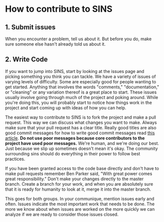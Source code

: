 # How to contribute to SINS

## 1. Submit issues
When you encounter a problem, tell us about it. But before you do, make sure someone else hasn't already told us about
it.

## 2. Write Code
If you want to jump into SINS, start by looking at the issues page and picking something you think you can tackle. We
have a variety of issues of varying levels of difficulty. Some are especially good for people wanting to get started.
Anything that involves the words "comments," "documentation," or "cleaning" or any variation thereof is a great place to
start. These issues usually involve going through much of the project and poking around. While you're doing this, you
will probably start to notice how things work in the project and start coming up with ideas of how you can help.

The easiest way to contribute to SINS is to fork the project and make a pull request. This way we can discuss what
changes you want to make. Always make sure that your pull request has a clear title. Really good titles are also good
commit messages for how to write good commit messages read [this article](http://chris.beams.io/posts/git-commit/). **Do
not use poor messages because core contributors to the project have used poor messages.** We're human, and we're doing
our best. Just because we slip up sometimes doesn't mean it's okay. The community surrounding sins should do everything
in their power to follow best practices.

If you have been granted access to the code base directly and don't have to make pull requests remember Ben Parker said,
"With great power comes great responsibility." Don't make your changes directly to the master branch. Create a branch for
your work, and when you are absolutely sure that it is ready for humanity to look at it, merge it into the master branch.

This goes for both groups. In your communique, mention issues early and often. Issues indicate the most important work
that needs to be done. The more we know about when issues are worked on the more quickly we can analyze if we are ready
to consider those issues closed.
